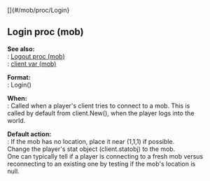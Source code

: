 []{#/mob/proc/Login}    
## Login proc (mob)    
**See also:**    
:   [Logout proc (mob)](/ref/mob/proc/Logout)    
:   [client var (mob)](/ref/mob/var/client)    
<!-- -->    
**Format:**    
:   Login()    
<!-- -->    
**When:**    
:   Called when a player\'s client tries to connect to a mob. This is    
    called by default from client.New(), when the player logs into the    
    world.    
<!-- -->    
**Default action:**    
:   If the mob has no location, place it near (1,1,1) if possible.    
    Change the player\'s stat object (client.statobj) to the mob.    
One can typically tell if a player is connecting to a fresh mob versus    
reconnecting to an existing one by testing if the mob\'s location is    
null.  